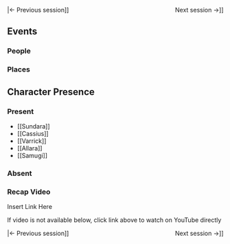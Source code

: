 |← Previous session]] <span style="float: right;">Next session →]]</span>

## Events


### People


### Places 


## Character Presence 
### Present
- [[Sundara]] 
- [[Cassius]] 
- [[Varrick]] 
- [[Allara]] 
- [[Samugi]] 
### Absent


### Recap Video
Insert Link Here

If video is not available below, click link above to watch on YouTube directly

|← Previous session]] <span style="float: right;">Next session →]]</span>